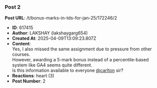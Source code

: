 ### Post 2
**Post URL**: /t/bonus-marks-in-tds-for-jan-25/172246/2
- **ID**: 617415
- **Author**: LAKSHAY (lakshaygarg654)
- **Created At**: 2025-04-09T13:09:23.807Z
- **Content**:  
  Yes, I also missed the same assignment due to pressure from other courses.<br>
However, awarding a 5-mark bonus instead of a percentile-based system like GA4 seems quite different.<br>
Is this information available to everyone <a class="mention" href="/u/carlton">@carlton</a> sir?
- **Reactions**: heart (3)
- **Post Number**: 2

